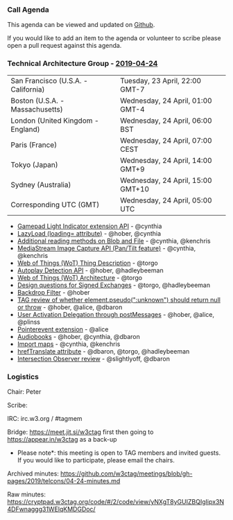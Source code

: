 ### Call Agenda

This agenda can be viewed and updated on [Github](https://github.com/w3ctag/meetings/blob/gh-pages/2019/telcons/04-24-agenda.md).

If you would like to add an item to the agenda or volunteer to scribe please open a pull request against this agenda.

### Technical Architecture Group - [2019-04-24](https://www.timeanddate.com/worldclock/converter.html?iso=20190424T050000&p1=224&p2=43&p3=136&p4=195&p5=248&p6=240)

<table>
<tr><td> San Francisco (U.S.A. - California) <td> Tuesday, 23 April, 22:00 GMT-7</td></tr>
<tr><td> Boston (U.S.A. - Massachusetts) <td> Wednesday, 24 April, 01:00 GMT-4</td></tr>
<tr><td> London (United Kingdom - England) <td> Wednesday, 24 April, 06:00 BST</td></tr>
<tr><td> Paris (France) <td> Wednesday, 24 April, 07:00 CEST</td></tr>
<tr><td> Tokyo (Japan) <td> Wednesday, 24 April, 14:00 GMT+9</td></tr>
<tr><td> Sydney (Australia) <td> Wednesday, 24 April, 15:00 GMT+10</td></tr>
<tr><td> Corresponding UTC (GMT) <td> Wednesday, 24 April, 05:00 UTC</td></tr>
</table>

* [Gamepad Light Indicator extension API](https://github.com/w3ctag/design-reviews/issues/362) - @cynthia
* [LazyLoad (loading= attribute)](https://github.com/w3ctag/design-reviews/issues/361) - @hober, @cynthia
* [Additional reading methods on Blob and File](https://github.com/w3ctag/design-reviews/issues/359) - @cynthia, @kenchris
* [MediaStream Image Capture API (Pan/Tilt feature)](https://github.com/w3ctag/design-reviews/issues/358) - @cynthia, @kenchris
* [Web of Things (WoT) Thing Description](https://github.com/w3ctag/design-reviews/issues/357) - @torgo
* [Autoplay Detection API](https://github.com/w3ctag/design-reviews/issues/356) - @hober, @hadleybeeman
* [Web of Things (WoT) Architecture](https://github.com/w3ctag/design-reviews/issues/355) - @torgo
* [Design questions for Signed Exchanges](https://github.com/w3ctag/design-reviews/issues/354) - @torgo, @hadleybeeman
* [Backdrop Filter](https://github.com/w3ctag/design-reviews/issues/353) - @hober
* [TAG review of whether element.pseudo(":unknown") should return null or throw](https://github.com/w3ctag/design-reviews/issues/348) - @hober, @alice, @dbaron
* [User Activation Delegation through postMessages](https://github.com/w3ctag/design-reviews/issues/347) - @hober, @alice, @plinss
* [Pointerevent extension](https://github.com/w3ctag/design-reviews/issues/346) - @alice
* [Audiobooks](https://github.com/w3ctag/design-reviews/issues/345) - @hober, @cynthia, @dbaron
* [Import maps](https://github.com/w3ctag/design-reviews/issues/340) - @cynthia, @kenchris
* [hrefTranslate attribute](https://github.com/w3ctag/design-reviews/issues/301) - @dbaron, @torgo, @hadleybeeman
* [Intersection Observer review](https://github.com/w3ctag/design-reviews/issues/197) - @slightlyoff, @dbaron

### Logistics

Chair: Peter

Scribe:

IRC: irc.w3.org / #tagmem

Bridge: https://meet.jit.si/w3ctag first then going to https://appear.in/w3ctag as a back-up

* Please note*: this meeting is open to TAG members and invited guests. If you would like to participate, please email the chairs.

Archived minutes: https://github.com/w3ctag/meetings/blob/gh-pages/2019/telcons/04-24-minutes.md

Raw minutes: https://cryptpad.w3ctag.org/code/#/2/code/view/yNXgT8yGUIZBQIgIipx3N4DFwnaggg31WElqKMDGDoc/
